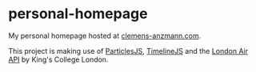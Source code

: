 # personal-homepage
My personal homepage hosted at [clemens-anzmann.com](https://www.clemens-anzmann.com).

This project is making use of [ParticlesJS](https://github.com/VincentGarreau/particles.js/), [TimelineJS](https://github.com/NUKnightLab/TimelineJS) and the [London Air API](http://www.londonair.org.uk/london/asp/publicbulletin.asp?la_id=7&MapType=Google">) by King's College London.

